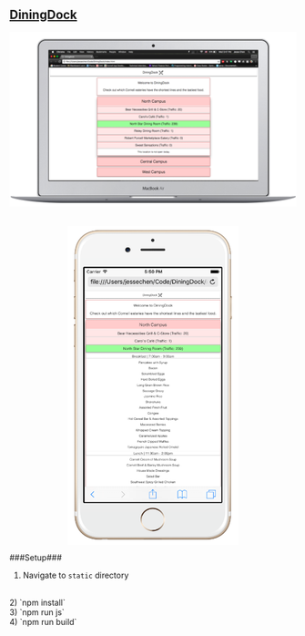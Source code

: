 ## <a href=http://chenjesse.github.io/DiningDock/>DiningDock </a>

<img src=screenshots/desktop-ss1.png>
<br><br>
<p align=center>
<img src=screenshots/mobile-ss1.png width=300 height=560 align=center>
</p>


###Setup###
1) Navigate to `static` directory
<br>
2) `npm install`
<br>
3) `npm run js`
<br>
4) `npm run build`

